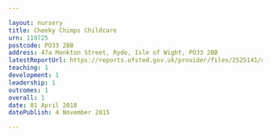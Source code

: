 ```yaml
---

layout: nursery
title: Cheeky Chimps Childcare
urn: 119725
postcode: PO33 2BB
address: 47a Monkton Street, Ryde, Isle of Wight, PO33 2BB
latestReportUrl: https://reports.ofsted.gov.uk/provider/files/2525141/urn/119725.pdf
teaching: 1
development: 1
leadership: 1
outcomes: 1
overall: 1
date: 01 April 2018 
datePublish: 4 November 2015

---
```

